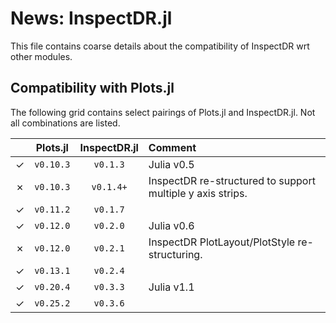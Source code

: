 # News: InspectDR.jl

This file contains coarse details about the compatibility of InspectDR wrt other modules.

## Compatibility with Plots.jl

The following grid contains select pairings of Plots.jl and InspectDR.jl.  Not all combinations are listed.

|         | Plots.jl | InspectDR.jl | Comment |
| :-----: | :------: | :----------: | :------ |
| &check; | `v0.10.3` | `v0.1.3` | Julia v0.5 |
| &cross; | `v0.10.3` | `v0.1.4+` | InspectDR re-structured to support multiple y axis strips. |
| &check; | `v0.11.2` | `v0.1.7` |  |
| &check; | `v0.12.0` | `v0.2.0` | Julia v0.6 |
| &cross; | `v0.12.0` | `v0.2.1` | InspectDR PlotLayout/PlotStyle re-structuring. |
| &check; | `v0.13.1` | `v0.2.4` |  |
| &check; | `v0.20.4` | `v0.3.3` | Julia v1.1 |
| &check; | `v0.25.2` | `v0.3.6` |  |

